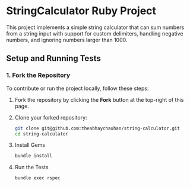 # StringCalculator Ruby Project

This project implements a simple string calculator that can sum numbers from a string input with support for custom delimiters, handling negative numbers, and ignoring numbers larger than 1000.

## Setup and Running Tests

### 1. Fork the Repository

To contribute or run the project locally, follow these steps:

1. Fork the repository by clicking the **Fork** button at the top-right of this page.
2. Clone your forked repository:

   ```bash
   git clone git@github.com:theabhaychauhan/string-calculator.git
   cd string-calculator
3. Install Gems
   ```bash
   bundle install
4. Run the Tests
   ```bash
   bundle exec rspec
